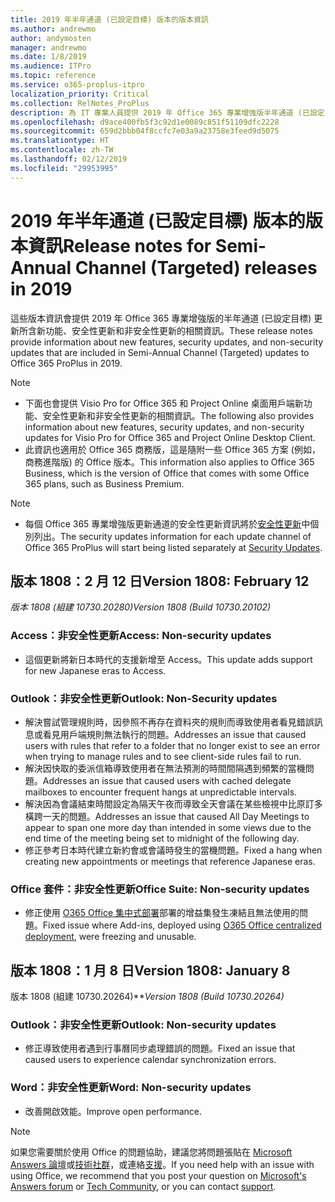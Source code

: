 ```yaml
---
title: 2019 年半年通道 (已設定目標) 版本的版本資訊
ms.author: andrewmo
author: andymosten
manager: andrewmo
ms.date: 1/8/2019
ms.audience: ITPro
ms.topic: reference
ms.service: o365-proplus-itpro
localization_priority: Critical
ms.collection: RelNotes_ProPlus
description: 為 IT 專業人員提供 2019 年 Office 365 專業增強版半年通道 (已設定目標) 版本的版本資訊
ms.openlocfilehash: d9ace400fb5f3c92d1e0089c851f51109dfc2228
ms.sourcegitcommit: 659d2bbb04f8ccfc7e03a9a23758e3feed9d5075
ms.translationtype: HT
ms.contentlocale: zh-TW
ms.lasthandoff: 02/12/2019
ms.locfileid: "29953995"
---
```

# <a name="release-notes-for-semi-annual-channel-targeted-releases-in-2019"></a><span data-ttu-id="b8463-103">2019 年半年通道 (已設定目標) 版本的版本資訊</span><span class="sxs-lookup"><span data-stu-id="b8463-103">Release notes for Semi-Annual Channel (Targeted) releases in 2019</span></span>

<span data-ttu-id="b8463-104">這些版本資訊會提供 2019 年 Office 365 專業增強版的半年通道 (已設定目標) 更新所含新功能、安全性更新和非安全性更新的相關資訊。</span><span class="sxs-lookup"><span data-stu-id="b8463-104">These release notes provide information about new features, security updates, and non-security updates that are included in Semi-Annual Channel (Targeted) updates to Office 365 ProPlus in 2019.</span></span>
 
> [!NOTE]
> - <span data-ttu-id="b8463-105">下面也會提供 Visio Pro for Office 365 和 Project Online 桌面用戶端新功能、安全性更新和非安全性更新的相關資訊。</span><span class="sxs-lookup"><span data-stu-id="b8463-105">The following also provides information about new features, security updates, and non-security updates for Visio Pro for Office 365 and Project Online Desktop Client.</span></span>
> - <span data-ttu-id="b8463-106">此資訊也適用於 Office 365 商務版，這是隨附一些 Office 365 方案 (例如，商務進階版) 的 Office 版本。</span><span class="sxs-lookup"><span data-stu-id="b8463-106">This information also applies to Office 365 Business, which is the version of Office that comes with some Office 365 plans, such as Business Premium.</span></span>

 
> [!NOTE]
> - <span data-ttu-id="b8463-107">每個 Office 365 專業增強版更新通道的安全性更新資訊將於[安全性更新](office365-proplus-security-updates.md)中個別列出。</span><span class="sxs-lookup"><span data-stu-id="b8463-107">The security updates information for each update channel of Office 365 ProPlus will start being listed separately at [Security Updates](office365-proplus-security-updates.md).</span></span>

## <a name="version-1808-february-12"></a><span data-ttu-id="b8463-108">版本 1808：2 月 12 日</span><span class="sxs-lookup"><span data-stu-id="b8463-108">Version 1808: February 12</span></span>
<span data-ttu-id="b8463-109">*版本 1808 (組建 10730.20280)*</span><span class="sxs-lookup"><span data-stu-id="b8463-109">*Version 1808 (Build 10730.20102)*</span></span> 

### <a name="access-non-security-updates"></a><span data-ttu-id="b8463-110">Access：非安全性更新</span><span class="sxs-lookup"><span data-stu-id="b8463-110">Access: Non-security updates</span></span> 

- <span data-ttu-id="b8463-111">這個更新將新日本時代的支援新增至 Access。</span><span class="sxs-lookup"><span data-stu-id="b8463-111">This update adds support for new Japanese eras to Access.</span></span>

### <a name="outlook-non-security-updates"></a><span data-ttu-id="b8463-112">Outlook：非安全性更新</span><span class="sxs-lookup"><span data-stu-id="b8463-112">Outlook: Non-Security updates</span></span> 

- <span data-ttu-id="b8463-113">解決嘗試管理規則時，因參照不再存在資料夾的規則而導致使用者看見錯誤訊息或看見用戶端規則無法執行的問題。</span><span class="sxs-lookup"><span data-stu-id="b8463-113">Addresses an issue that caused users with rules that refer to a folder that no longer exist to see an error when trying to manage rules and to see client-side rules fail to run.</span></span>
- <span data-ttu-id="b8463-114">解決因快取的委派信箱導致使用者在無法預測的時間間隔遇到頻繁的當機問題。</span><span class="sxs-lookup"><span data-stu-id="b8463-114">Addresses an issue that caused users with cached delegate mailboxes to encounter frequent hangs at unpredictable intervals.</span></span>
- <span data-ttu-id="b8463-115">解決因為會議結束時間設定為隔天午夜而導致全天會議在某些檢視中比原訂多橫跨一天的問題。</span><span class="sxs-lookup"><span data-stu-id="b8463-115">Addresses an issue that caused All Day Meetings to appear to span one more day than intended in some views due to the end time of the meeting being set to midnight of the following day.</span></span>
- <span data-ttu-id="b8463-116">修正參考日本時代建立新約會或會議時發生的當機問題。</span><span class="sxs-lookup"><span data-stu-id="b8463-116">Fixed a hang when creating new appointments or meetings that reference Japanese eras.</span></span>

### <a name="office-suite-non-security-updates"></a><span data-ttu-id="b8463-117">Office 套件：非安全性更新</span><span class="sxs-lookup"><span data-stu-id="b8463-117">Office Suite: Non-security updates</span></span>

- <span data-ttu-id="b8463-118">修正使用 [O365 Office 集中式部署](https://docs.microsoft.com/zh-TW/office/dev/add-ins/publish/centralized-deployment)部署的增益集發生凍結且無法使用的問題。</span><span class="sxs-lookup"><span data-stu-id="b8463-118">Fixed issue where Add-ins, deployed using [O365 Office centralized deployment](https://docs.microsoft.com/zh-TW/office/dev/add-ins/publish/centralized-deployment), were freezing and unusable.</span></span>


## <a name="version-1808-january-8"></a><span data-ttu-id="b8463-119">版本 1808：1 月 8 日</span><span class="sxs-lookup"><span data-stu-id="b8463-119">Version 1808: January 8</span></span>
<span data-ttu-id="b8463-120">版本 1808 (組建 10730.20264)\*\*</span><span class="sxs-lookup"><span data-stu-id="b8463-120">*Version 1808 (Build 10730.20264)*</span></span> 

### <a name="outlook-non-security-updates"></a><span data-ttu-id="b8463-121">Outlook：非安全性更新</span><span class="sxs-lookup"><span data-stu-id="b8463-121">Outlook: Non-security updates</span></span> 

- <span data-ttu-id="b8463-122">修正導致使用者遇到行事曆同步處理錯誤的問題。</span><span class="sxs-lookup"><span data-stu-id="b8463-122">Fixed an issue that caused users to experience calendar synchronization errors.</span></span>

### <a name="word-non-security-updates"></a><span data-ttu-id="b8463-123">Word：非安全性更新</span><span class="sxs-lookup"><span data-stu-id="b8463-123">Word: Non-security updates</span></span>

- <span data-ttu-id="b8463-124">改善開啟效能。</span><span class="sxs-lookup"><span data-stu-id="b8463-124">Improve open performance.</span></span>


> [!NOTE]
> <span data-ttu-id="b8463-125">如果您需要關於使用 Office 的問題協助，建議您將問題張貼在 [Microsoft Answers 論壇](https://answers.microsoft.com/)或[技術社群](https://techcommunity.microsoft.com/)，或連絡[支援](https://support.microsoft.com/contactus)。</span><span class="sxs-lookup"><span data-stu-id="b8463-125">If you need help with an issue with using Office, we recommend that you post your question on [Microsoft's Answers forum](https://answers.microsoft.com/) or [Tech Community](https://techcommunity.microsoft.com/), or you can contact [support](https://support.microsoft.com/contactus).</span></span>